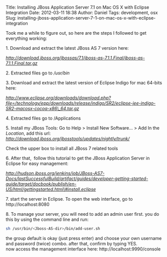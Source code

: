 Title: Installing JBoss Application Server 7.1 on Mac OS X with Eclipse Integration
Date: 2012-03-11 18:38
Author: Daniel
Tags: development, osx
Slug: installing-jboss-application-server-7-1-on-mac-os-x-with-eclipse-integration

Took me a while to figure out, so here are the steps I followed to get
everything working:

​1. Download and extract the latest JBoss AS 7 version here:

_http://download.jboss.org/jbossas/7.1/jboss-as-7.1.1.Final/jboss-as-7.1.1.Final.tar.gz_

​2. Extracted files go to _/usr/bin_

​3. Download and extract the latest version of Eclipse Indigo for mac 64-bits here:

_http://www.eclipse.org/downloads/download.php?file=/technology/epp/downloads/release/indigo/SR2/eclipse-jee-indigo-SR2-macosx-cocoa-x86\_64.tar.gz_

​4. Extracted files go to /Applications

​5. Install my JBoss Tools:
Go to Help > Install New Software... > Add
In the _Location_, add this url:
_http://download.jboss.org/jbosstools/updates/nightly/trunk/_

Check the upper box to install all JBoss 7 related tools

​6. After that,  follow this tutorial to get the JBoss Application Server in Eclipse for easy management:

_http://hudson.jboss.org/jenkins/job/JBoss-AS7-Docs/lastSuccessfulBuild/artifact/guides/developer-getting-started-guide/target/docbook/publish/en-US/html/gettingstarted.html\#install.eclipse_

​7. start the server in Eclipse. To open the web interface, go to http://localhost:8080

​8. To manage your server, you will need to add an admin user first.
you do this by using the command line and run:
```bash
sh /usr/bin/<Jboss-AS-dir>/bin/add-user.sh
```
the group default is okay (just press enter) and choose your own
username and password (twice) combo. after that, confirm by typing YES.  
now access the management interface here: http://localhost:9990/console
